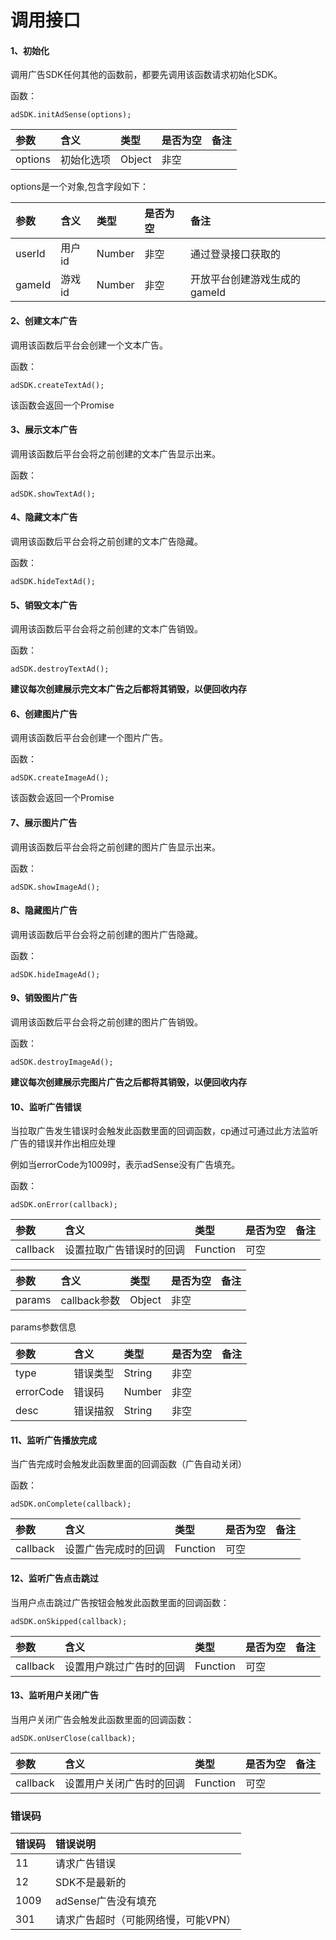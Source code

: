 # 调用接口

#### 1、初始化

调用广告SDK任何其他的函数前，都要先调用该函数请求初始化SDK。

函数：

```text
adSDK.initAdSense(options);
```

| **参数** | **含义** | **类型** | **是否为空** | **备注** |
| :--- | :--- | :--- | :--- | :--- |
| options | 初始化选项 | Object | 非空 |  |

options是一个对象,包含字段如下：

| **参数** | **含义** | **类型** | **是否为空** | **备注** |
| :--- | :--- | :--- | :--- | :--- |
| userId | 用户id | Number | 非空 | 通过登录接口获取的 |
| gameId | 游戏id | Number | 非空 | 开放平台创建游戏生成的gameId |

#### 2、创建文本广告

调用该函数后平台会创建一个文本广告。

函数：

```text
adSDK.createTextAd();
```

 该函数会返回一个Promise

#### 3、展示文本广告

调用该函数后平台会将之前创建的文本广告显示出来。

函数：

```text
adSDK.showTextAd();
```

#### 4、隐藏文本广告

调用该函数后平台会将之前创建的文本广告隐藏。

函数：

```text
adSDK.hideTextAd();
```

#### 5、销毁文本广告

调用该函数后平台会将之前创建的文本广告销毁。

函数：

```text
adSDK.destroyTextAd();
```

**建议每次创建展示完文本广告之后都将其销毁，以便回收内存**

#### 6、创建图片广告

调用该函数后平台会创建一个图片广告。

函数：

```text
adSDK.createImageAd();
```

该函数会返回一个Promise

#### 7、展示图片广告

调用该函数后平台会将之前创建的图片广告显示出来。

函数：

```text
adSDK.showImageAd();
```

#### 8、隐藏图片广告

调用该函数后平台会将之前创建的图片广告隐藏。

函数：

```text
adSDK.hideImageAd();
```

#### 9、销毁图片广告

调用该函数后平台会将之前创建的图片广告销毁。

函数：

```text
adSDK.destroyImageAd();
```

**建议每次创建展示完图片广告之后都将其销毁，以便回收内存**

#### 10、监听广告错误

当拉取广告发生错误时会触发此函数里面的回调函数，cp通过可通过此方法监听广告的错误并作出相应处理

 例如当errorCode为1009时，表示adSense没有广告填充。

函数：

```text
adSDK.onError(callback);
```

| **参数** | **含义** | **类型** | **是否为空** | **备注** |
| :--- | :--- | :--- | :--- | :--- |
| callback | 设置拉取广告错误时的回调 | Function | 可空 |  |

| **参数** | **含义** | **类型** | **是否为空** | **备注** |
| :--- | :--- | :--- | :--- | :--- |
| params | callback参数 | Object | 非空 |  |

  
params参数信息

| **参数** | **含义** | **类型** | **是否为空** | **备注** |
| :--- | :--- | :--- | :--- | :--- |
| type | 错误类型 | String | 非空 |  |
| errorCode | 错误码 | Number | 非空 |  |
| desc | 错误描叙 | String | 非空 |  |

#### 11、监听广告播放完成

当广告完成时会触发此函数里面的回调函数（广告自动关闭）

函数：

```text
adSDK.onComplete(callback);
```

| **参数** | **含义** | **类型** | **是否为空** | **备注** |
| :--- | :--- | :--- | :--- | :--- |
| callback | 设置广告完成时的回调 | Function | 可空 |  |

#### 12、监听广告点击跳过

当用户点击跳过广告按钮会触发此函数里面的回调函数：

```text
adSDK.onSkipped(callback);
```

| **参数** | **含义** | **类型** | **是否为空** | **备注** |
| :--- | :--- | :--- | :--- | :--- |
| callback | 设置用户跳过广告时的回调 | Function | 可空 |  |

#### 13、监听用户关闭广告

当用户关闭广告会触发此函数里面的回调函数：

```text
adSDK.onUserClose(callback);
```

| **参数** | **含义** | **类型** | **是否为空** | **备注** |
| :--- | :--- | :--- | :--- | :--- |
| callback | 设置用户关闭广告时的回调 | Function | 可空 |  |

### 错误码

| 错误码 | 错误说明 |
| :--- | :--- |
| 11 | 请求广告错误 |
| 12 | SDK不是最新的 |
| 1009 | adSense广告没有填充 |
| 301 | 请求广告超时（可能网络慢，可能VPN） |

